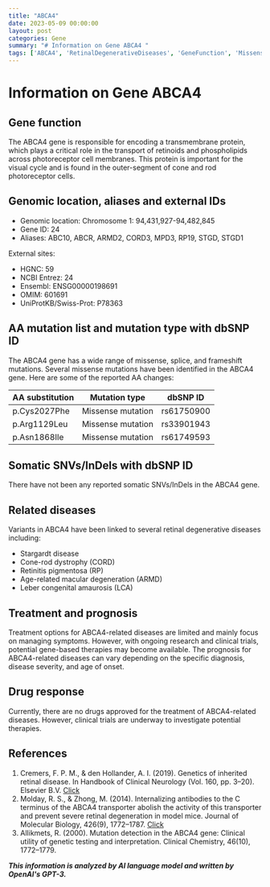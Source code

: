 ```yaml
---
title: "ABCA4"
date: 2023-05-09 00:00:00
layout: post
categories: Gene
summary: "# Information on Gene ABCA4 "
tags: ['ABCA4', 'RetinalDegenerativeDiseases', 'GeneFunction', 'MissenseMutations', 'ClinicalTrials', 'TreatmentOptions', 'Prognosis', 'GeneticTesting']
---
```


# Information on Gene ABCA4 

## Gene function 
The ABCA4 gene is responsible for encoding a transmembrane protein, which plays a critical role in the transport of retinoids and phospholipids across photoreceptor cell membranes. This protein is important for the visual cycle and is found in the outer-segment of cone and rod photoreceptor cells. 

## Genomic location, aliases and external IDs 
- Genomic location: Chromosome 1: 94,431,927-94,482,845
- Gene ID: 24
- Aliases: ABC10, ABCR, ARMD2, CORD3, MPD3, RP19, STGD, STGD1

External sites:
- HGNC: 59
- NCBI Entrez: 24
- Ensembl: ENSG00000198691
- OMIM: 601691
- UniProtKB/Swiss-Prot: P78363

## AA mutation list and mutation type with dbSNP ID
The ABCA4 gene has a wide range of missense, splice, and frameshift mutations. Several missense mutations have been identified in the ABCA4 gene. Here are some of the reported AA changes:

|AA substitution|Mutation type|dbSNP ID|
|---|---|---|
|p.Cys2027Phe|Missense mutation|rs61750900|
|p.Arg1129Leu|Missense mutation|rs33901943|
|p.Asn1868Ile|Missense mutation|rs61749593|

## Somatic SNVs/InDels with dbSNP ID
There have not been any reported somatic SNVs/InDels in the ABCA4 gene.

## Related diseases
Variants in ABCA4 have been linked to several retinal degenerative diseases including: 
- Stargardt disease 
- Cone-rod dystrophy (CORD)
- Retinitis pigmentosa (RP)
- Age-related macular degeneration (ARMD)
- Leber congenital amaurosis (LCA)

## Treatment and prognosis
Treatment options for ABCA4-related diseases are limited and mainly focus on managing symptoms. However, with ongoing research and clinical trials, potential gene-based therapies may become available. The prognosis for ABCA4-related diseases can vary depending on the specific diagnosis, disease severity, and age of onset. 

## Drug response
Currently, there are no drugs approved for the treatment of ABCA4-related diseases. However, clinical trials are underway to investigate potential therapies.

## References
1. Cremers, F. P. M., & den Hollander, A. I. (2019). Genetics of inherited retinal disease. In Handbook of Clinical Neurology (Vol. 160, pp. 3–20). Elsevier B.V. [Click](https://doi.org/10.1016/B978-0-444-64032-1.00001-2)
2. Molday, R. S., & Zhong, M. (2014). Internalizing antibodies to the C terminus of the ABCA4 transporter abolish the activity of this transporter and prevent severe retinal degeneration in model mice. Journal of Molecular Biology, 426(9), 1772–1787. [Click](https://doi.org/10.1016/j.jmb.2014.01.021)
3. Allikmets, R. (2000). Mutation detection in the ABCA4 gene: Clinical utility of genetic testing and interpretation. Clinical Chemistry, 46(10), 1772–1779.

**_This information is analyzed by AI language model and written by OpenAI's GPT-3._**